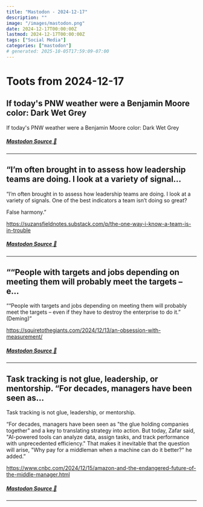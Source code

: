 ```yaml
---
title: "Mastodon - 2024-12-17"
description: ""
image: "/images/mastodon.png"
date: 2024-12-17T00:00:00Z
lastmod: 2024-12-17T00:00:00Z
tags: ["Social Media"]
categories: ["mastodon"]
# generated: 2025-10-05T17:59:09-07:00
---
```


# Toots from 2024-12-17

## If today's PNW weather were a Benjamin Moore color: Dark Wet Grey

If today's PNW weather were a Benjamin Moore color: Dark Wet Grey

##### [Mastodon Source 🐘](https://hachyderm.io/@mweagle/113670699072339958)

---

## “I’m often brought in to assess how leadership teams are doing. I look at a variety of signal...

“I’m often brought in to assess how leadership teams are doing. I look at a variety of signals. One of the best indicators a team isn’t doing so great?

False harmony.”

<https://suzansfieldnotes.substack.com/p/the-one-way-i-know-a-team-is-in-trouble>

##### [Mastodon Source 🐘](https://hachyderm.io/@mweagle/113666962104893349)

---

## ““People with targets and jobs depending on meeting them will probably meet the targets – e...

““People with targets and jobs depending on meeting them will probably meet the targets – even if they have to destroy the enterprise to do it.” (Deming)”

<https://squiretothegiants.com/2024/12/13/an-obsession-with-measurement/>

##### [Mastodon Source 🐘](https://hachyderm.io/@mweagle/113666944322048950)

---

## Task tracking is not glue, leadership, or mentorship.  “For decades, managers have been seen as...

Task tracking is not glue, leadership, or mentorship.

“For decades, managers have been seen as "the glue holding companies together" and a key to translating strategy into action. But today, Zafar said, "AI-powered tools can analyze data, assign tasks, and track performance with unprecedented efficiency." That makes it inevitable that the question will arise, "Why pay for a middleman when a machine can do it better?" he added.”

<https://www.cnbc.com/2024/12/15/amazon-and-the-endangered-future-of-the-middle-manager.html>

##### [Mastodon Source 🐘](https://hachyderm.io/@mweagle/113666864912204718)

---

